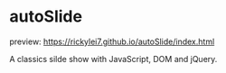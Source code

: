 # autoSlide

preview: https://rickylei7.github.io/autoSlide/index.html

A classics silde show with JavaScript, DOM and jQuery.
